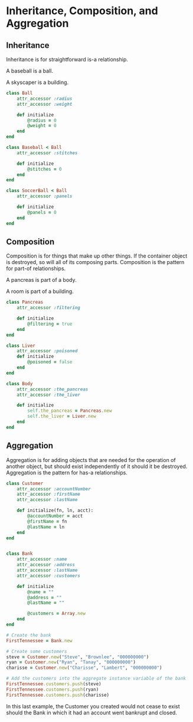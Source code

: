 # Inheritance, Composition, and Aggregation

## Inheritance

Inheritance is for straightforward is-a relationship.

A baseball is a ball.

A skyscaper is a building.

```ruby
class Ball
    attr_accessor :radius
    attr_accessor :weight

    def initialize
        @radius = 0
        @weight = 0
    end
end

class Baseball < Ball
    attr_accessor :stitches

    def initialize
        @stitches = 0
    end
end

class SoccerBall < Ball
    attr_accessor :panels

    def initialize
        @panels = 0
    end
end
```

## Composition

Composition is for things that make up other things. If the container object is destroyed, so will all of its composing parts. Composition is the pattern for part-of relationships.

A pancreas is part of a body.

A room is part of a building.

```ruby
class Pancreas
    attr_accessor :filtering

    def initialize
        @filtering = true
    end
end

class Liver
    attr_accessor :poisoned
    def initialize
        @poisoned = false
    end
end

class Body
    attr_accessor :the_pancreas
    attr_accessor :the_liver

    def initialize
        self.the_pancreas = Pancreas.new
        self.the_liver = Liver.new
    end
end
```

## Aggregation

Aggregation is for adding objects that are needed for the operation of another object, but should exist independently of it should it be destroyed. Aggregation is the pattern for has-a relationships.

```ruby
class Customer
    attr_accessor :accountNumber
    attr_accessor :firstName
    attr_accessor :lastName

    def initialize(fn, ln, acct):
        @accountNumber = acct
        @firstName = fn
        @lastName = ln
    end
end


class Bank
    attr_accessor :name
    attr_accessor :address
    attr_accessor :lastName
    attr_accessor :customers

    def initialize
        @name = ""
        @address = ""
        @lastName = ""

        @customers = Array.new
    end
end

# Create the bank
FirstTennessee = Bank.new

# Create some customers
steve = Customer.new("Steve", "Brownlee", "000000000")
ryan = Customer.new("Ryan", "Tanay", "000000000")
charisse = Customer.new("Charisse", "Lambert", "000000000")

# Add the customers into the aggregate instance variable of the bank
FirstTennessee.customers.push(steve)
FirstTennessee.customers.push(ryan)
FirstTennessee.customers.push(charisse)

```

In this last example, the Customer you created would not cease to exist should the Bank in which it had an account went bankrupt and closed.

